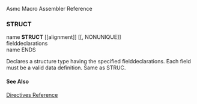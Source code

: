 Asmc Macro Assembler Reference

### STRUCT

name **STRUCT** [[alignment]] [[, NONUNIQUE]]<br>
   fielddeclarations<br>
   name ENDS


Declares a structure type having the specified fielddeclarations. Each field must be a valid data definition. Same as STRUC.

#### See Also

[Directives Reference](readme.md)